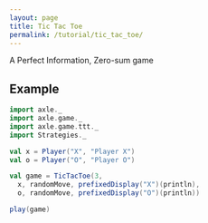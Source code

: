 ```yaml
---
layout: page
title: Tic Tac Toe
permalink: /tutorial/tic_tac_toe/
---
```


A Perfect Information, Zero-sum game

## Example

```scala mdoc
import axle._
import axle.game._
import axle.game.ttt._
import Strategies._

val x = Player("X", "Player X")
val o = Player("O", "Player O")

val game = TicTacToe(3,
  x, randomMove, prefixedDisplay("X")(println),
  o, randomMove, prefixedDisplay("O")(println))

play(game)
```
